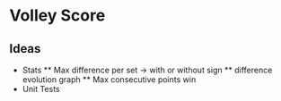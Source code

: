 # Volley Score

## Ideas
 * Stats
 ** Max difference per set -> with or without sign
 ** difference evolution graph
 ** Max consecutive points win
 * Unit Tests
